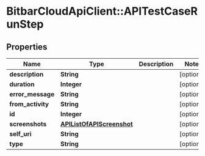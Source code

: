 # BitbarCloudApiClient::APITestCaseRunStep

## Properties
Name | Type | Description | Notes
------------ | ------------- | ------------- | -------------
**description** | **String** |  | [optional] 
**duration** | **Integer** |  | [optional] 
**error_message** | **String** |  | [optional] 
**from_activity** | **String** |  | [optional] 
**id** | **Integer** |  | [optional] 
**screenshots** | [**APIListOfAPIScreenshot**](APIListOfAPIScreenshot.md) |  | [optional] 
**self_uri** | **String** |  | [optional] 
**type** | **String** |  | [optional] 


